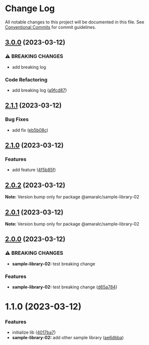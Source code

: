# Change Log

All notable changes to this project will be documented in this file.
See [Conventional Commits](https://conventionalcommits.org) for commit guidelines.

## [3.0.0](https://github.com/amaralc/nx-integrated-template/compare/@amaralc/sample-library-02@2.1.1...@amaralc/sample-library-02@3.0.0) (2023-03-12)

### ⚠ BREAKING CHANGES

- add breaking log

### Code Refactoring

- add breaking log ([a9fcd87](https://github.com/amaralc/nx-integrated-template/commit/a9fcd8722aebddd80791868df5b124bbc72ed87c))

## [2.1.1](https://github.com/amaralc/nx-integrated-template/compare/@amaralc/sample-library-02@2.1.0...@amaralc/sample-library-02@2.1.1) (2023-03-12)

### Bug Fixes

- add fix ([eb5b08c](https://github.com/amaralc/nx-integrated-template/commit/eb5b08c8acad2ae5b68f293fa9d5ccb87f4da4b0))

## [2.1.0](https://github.com/amaralc/nx-integrated-template/compare/@amaralc/sample-library-02@2.0.2...@amaralc/sample-library-02@2.1.0) (2023-03-12)

### Features

- add feature ([4f5b85f](https://github.com/amaralc/nx-integrated-template/commit/4f5b85fa6bddee434c79c181f68036d05363997a))

## [2.0.2](https://github.com/amaralc/nx-integrated-template/compare/@amaralc/sample-library-02@2.0.1...@amaralc/sample-library-02@2.0.2) (2023-03-12)

**Note:** Version bump only for package @amaralc/sample-library-02

## [2.0.1](https://github.com/amaralc/nx-integrated-template/compare/@amaralc/sample-library-02@2.0.0...@amaralc/sample-library-02@2.0.1) (2023-03-12)

**Note:** Version bump only for package @amaralc/sample-library-02

## [2.0.0](https://github.com/amaralc/nx-integrated-template/compare/@amaralc/sample-library-02@1.1.0...@amaralc/sample-library-02@2.0.0) (2023-03-12)

### ⚠ BREAKING CHANGES

- **sample-library-02:** test breaking change

### Features

- **sample-library-02:** test breaking change ([d65a784](https://github.com/amaralc/nx-integrated-template/commit/d65a784cca38057f412fc8df788b7746b007a027))

# 1.1.0 (2023-03-12)

### Features

- initialize lib ([4017ba7](https://github.com/amaralc/nx-integrated-template/commit/4017ba7d3b29f72fea0c6e44ece6775ea10a225f))
- **sample-library-02:** add other sample library ([ae6dbba](https://github.com/amaralc/nx-integrated-template/commit/ae6dbba373359c927d0d796d1fee8d0e1af38002))

